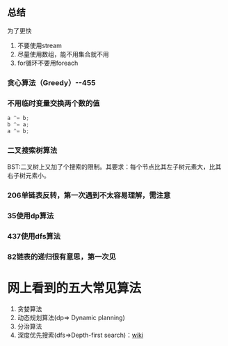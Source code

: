 ## 总结

为了更快

1. 不要使用stream
2. 尽量使用数组，能不用集合就不用
3. for循环不要用foreach

### 贪心算法（Greedy）--455

### 不用临时变量交换两个数的值

```java
a ^= b;  
b ^= a;  
a ^= b;  
```

### 二叉搜索树算法
BST:二叉树上又加了个搜索的限制。其要求：每个节点比其左子树元素大，比其右子树元素小。

### 206单链表反转，第一次遇到不太容易理解，需注意

### 35使用dp算法

### 437使用dfs算法

### 82链表的递归很有意思，第一次见

# 网上看到的五大常见算法

1. 贪婪算法
2. 动态规划算法(dp=> Dynamic planning)
3. 分治算法
4. 深度优先搜索(dfs=>Depth-first search)：[wiki](https://zh.wikipedia.org/wiki/%E6%B7%B1%E5%BA%A6%E4%BC%98%E5%85%88%E6%90%9C%E7%B4%A2)